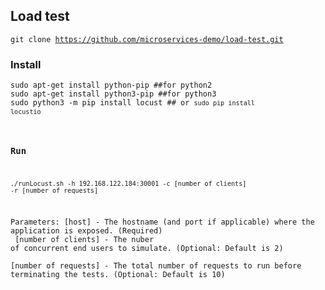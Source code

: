 ## Load test
<code>git clone https://github.com/microservices-demo/load-test.git</code><br/>
### Install
<code>sudo apt-get install python-pip ##for python2</code> <br/>
<code>sudo apt-get install python3-pip ##for python3</code> <br/>
<code>sudo python3 -m pip install locust ## or <code>sudo pip install locustio</code> <br/>
  
### Run
<code>./runLocust.sh -h 192.168.122.184:30001 -c [number of clients] -r [number of requests]</code><br/>

Parameters:
[host] - The hostname (and port if applicable) where the application is exposed. (Required)<br/>
[number of clients] - The nuber of concurrent end users to simulate. (Optional: Default is 2)<br/>
[number of requests] - The total number of requests to run before terminating the tests. (Optional: Default is 10)<br/>
